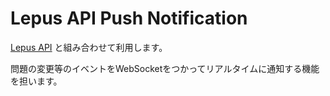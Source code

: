 # Lepus API Push Notification

[Lepus API](https://github.com/lepus-ctf/lepus-api) と組み合わせて利用します。

問題の変更等のイベントをWebSocketをつかってリアルタイムに通知する機能を担います。


